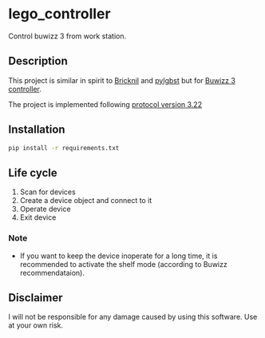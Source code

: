 # lego_controller

Control buwizz 3 from work station.

## Description

This project is similar in spirit to [Bricknil](https://github.com/virantha/bricknil) and [pylgbst](https://github.com/undera/pylgbst) but for [Buwizz 3 controller](https://buwizz.com/buwizz-3-0-pro/).

The project is implemented following [protocol version 3.22](https://buwizz.com/BuWizz_3.0_API_3.22_web.pdf)

## Installation

```bash
pip install -r requirements.txt
```

## Life cycle

1. Scan for devices
2. Create a device object and connect to it
3. Operate device
4. Exit device

### Note

-   If you want to keep the device inoperate for a long time, it is recommended to activate the shelf mode (according to Buwizz recommendataion).

## Disclaimer

I will not be responsible for any damage caused by using this software. Use at your own risk.
